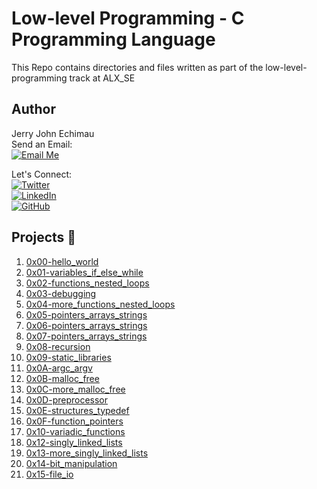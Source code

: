 # Low-level Programming - C Programming Language

This Repo contains directories and files written as part of the low-level-programming track at ALX_SE

## Author
Jerry John Echimau <br>
Send an Email: <br>
[![Email Me](https://img.shields.io/badge/Email-Me-brightgreen)](mailto:jerryjohne77@gmail.com) <br>

Let's Connect: <br>
[![Twitter](https://img.shields.io/twitter/url?label=Follow&style=social&url=https%3A%2F%2Ftwitter.com%2Fjerry_e_john)](https://twitter.com/jerry_e_john) <br>
[![LinkedIn](https://img.shields.io/badge/LinkedIn-Connect-blue?style=social&logo=linkedin)](https://www.linkedin.com/in/echimau) <br>
[![GitHub](https://img.shields.io/badge/GitHub-Profile-blue?style=social&logo=github)](https://github.com/JerryEchimau) <br>

## Projects :file_folder:

1. [0x00-hello_world](https://github.com/JerryEchimau/alx-low_level_programming/tree/master/0x00-hello_world)
2. [0x01-variables_if_else_while](https://github.com/JerryEchimau/alx-low_level_programming/tree/master/0x01-variables_if_else_while)
3. [0x02-functions_nested_loops](https://github.com/JerryEchimau/alx-low_level_programming/tree/master/0x02-functions_nested_loops)
4. [0x03-debugging](https://github.com/JerryEchimau/alx-low_level_programming/tree/master/0x03-debugging)
5. [0x04-more_functions_nested_loops](https://github.com/JerryEchimau/alx-low_level_programming/tree/master/0x04-more_functions_nested_loops)
6. [0x05-pointers_arrays_strings](https://github.com/JerryEchimau/alx-low_level_programming/tree/master/0x05-pointers_arrays_strings)
7. [0x06-pointers_arrays_strings](https://github.com/JerryEchimau/alx-low_level_programming/tree/master/0x06-pointers_arrays_strings)
8. [0x07-pointers_arrays_strings](https://github.com/JerryEchimau/alx-low_level_programming/tree/master/0x07-pointers_arrays_strings)
9. [0x08-recursion](https://github.com/JerryEchimau/alx-low_level_programming/tree/master/0x08-recursion)
10. [0x09-static_libraries](https://github.com/JerryEchimau/alx-low_level_programming/tree/master/0x09-static_libraries)
11. [0x0A-argc_argv](https://github.com/JerryEchimau/alx-low_level_programming/tree/master/0x0A-argc_argv)
12. [0x0B-malloc_free](https://github.com/JerryEchimau/alx-low_level_programming/tree/master/0x0B-malloc_free)
13. [0x0C-more_malloc_free](https://github.com/JerryEchimau/alx-low_level_programming/tree/master/0x0C-more_malloc_free)
14. [0x0D-preprocessor](https://github.com/JerryEchimau/alx-low_level_programming/tree/master/0x0D-preprocessor)
15. [0x0E-structures_typedef](https://github.com/JerryEchimau/alx-low_level_programming/tree/master/0x0E-structures_typedef)
16. [0x0F-function_pointers](https://github.com/JerryEchimau/alx-low_level_programming/tree/master/0x0F-function_pointers)
17. [0x10-variadic_functions](https://github.com/JerryEchimau/alx-low_level_programming/tree/master/0x10-variadic_functions)
18. [0x12-singly_linked_lists](https://github.com/JerryEchimau/alx-low_level_programming/tree/master/0x12-singly_linked_lists)
19. [0x13-more_singly_linked_lists](https://github.com/JerryEchimau/alx-low_level_programming/tree/master/0x13-more_singly_linked_lists)
20. [0x14-bit_manipulation](https://github.com/JerryEchimau/alx-low_level_programming/tree/master/0x14-bit_manipulation)
21. [0x15-file_io](https://github.com/JerryEchimau/alx-low_level_programming/tree/master/0x15-file_io)
